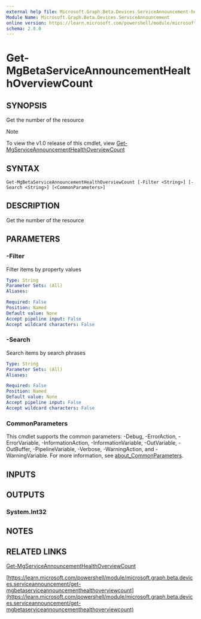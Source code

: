 ```yaml
---
external help file: Microsoft.Graph.Beta.Devices.ServiceAnnouncement-help.xml
Module Name: Microsoft.Graph.Beta.Devices.ServiceAnnouncement
online version: https://learn.microsoft.com/powershell/module/microsoft.graph.beta.devices.serviceannouncement/get-mgbetaserviceannouncementhealthoverviewcount
schema: 2.0.0
---
```


# Get-MgBetaServiceAnnouncementHealthOverviewCount

## SYNOPSIS
Get the number of the resource

> [!NOTE]
> To view the v1.0 release of this cmdlet, view [Get-MgServiceAnnouncementHealthOverviewCount](/powershell/module/Microsoft.Graph.Devices.ServiceAnnouncement/Get-MgServiceAnnouncementHealthOverviewCount?view=graph-powershell-1.0)

## SYNTAX

```
Get-MgBetaServiceAnnouncementHealthOverviewCount [-Filter <String>] [-Search <String>] [<CommonParameters>]
```

## DESCRIPTION
Get the number of the resource

## PARAMETERS

### -Filter
Filter items by property values

```yaml
Type: String
Parameter Sets: (All)
Aliases:

Required: False
Position: Named
Default value: None
Accept pipeline input: False
Accept wildcard characters: False
```

### -Search
Search items by search phrases

```yaml
Type: String
Parameter Sets: (All)
Aliases:

Required: False
Position: Named
Default value: None
Accept pipeline input: False
Accept wildcard characters: False
```

### CommonParameters
This cmdlet supports the common parameters: -Debug, -ErrorAction, -ErrorVariable, -InformationAction, -InformationVariable, -OutVariable, -OutBuffer, -PipelineVariable, -Verbose, -WarningAction, and -WarningVariable. For more information, see [about_CommonParameters](http://go.microsoft.com/fwlink/?LinkID=113216).

## INPUTS

## OUTPUTS

### System.Int32
## NOTES

## RELATED LINKS
[Get-MgServiceAnnouncementHealthOverviewCount](/powershell/module/Microsoft.Graph.Devices.ServiceAnnouncement/Get-MgServiceAnnouncementHealthOverviewCount?view=graph-powershell-1.0)

[https://learn.microsoft.com/powershell/module/microsoft.graph.beta.devices.serviceannouncement/get-mgbetaserviceannouncementhealthoverviewcount](https://learn.microsoft.com/powershell/module/microsoft.graph.beta.devices.serviceannouncement/get-mgbetaserviceannouncementhealthoverviewcount)



